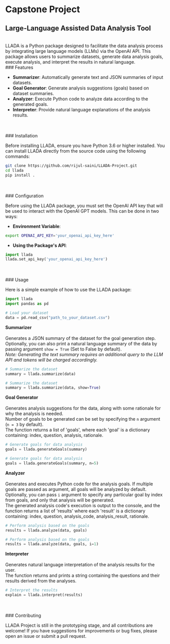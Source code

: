 # Capstone Project
## Large-Language Assisted Data Analysis Tool
<br/>
LLADA is a Python package designed to facilitate the data analysis process by integrating large language models (LLMs) via the OpenAI API. This package allows users to summarize datasets, generate data analysis goals, execute analysis, and interpret the results in natural language.
<br/>
### Features

- **Summarizer**: Automatically generate text and JSON summaries of input datasets.
- **Goal Generator**: Generate analysis suggestions (goals) based on dataset summaries.
- **Analyzer**: Execute Python code to analyze data according to the generated goals.
- **Interpreter**: Provide natural language explanations of the analysis results.

<br/>
<br/>
### Installation

Before installing LLADA, ensure you have Python 3.6 or higher installed. You can install LLADA directly from the source code using the following commands:

```bash
git clone https://github.com/rijul-saini/LLADA-Project.git
cd llada
pip install .
```

<br/>
<br/>
### Configuration

Before using the LLADA package, you must set the OpenAI API key that will be used to interact with the OpenAI GPT models. This can be done in two ways:

- **Environment Variable**:
```bash
export OPENAI_API_KEY='your_openai_api_key_here'
```
- **Using the Package's API**:
```python
import llada
llada.set_api_key('your_openai_api_key_here')
```

<br/>
<br/>
### Usage

Here is a simple example of how to use the LLADA package:

```python
import llada
import pandas as pd

# Load your dataset
data = pd.read_csv("path_to_your_dataset.csv")
```

**Summarizer**\
<br/>
Generates a JSON summary of the dataset for the goal generation step.\
Optionally, you can also print a natural language summary of the data by passing argument `show = True` (Set to False by default).\
*Note: Generating the text summary requires an additional query to the LLM API and tokens will be charged accordingly.*

```python
# Summarize the dataset
summary = llada.summarize(data)
```
```python
# Summarize the dataset
summary = llada.summarize(data, show=True)
```

**Goal Generator**\
<br/>
Generates analysis suggestions for the data, along with some rationale for why the analysis is needed.\
Number of goals to be generated can be set by specifying the `n` argument (`n = 3` by default).\
The function returns a list of 'goals', where each 'goal' is a dictionary containing: index, question, analysis, rationale.

```python
# Generate goals for data analysis
goals = llada.generateGoals(summary)
```
```python
# Generate goals for data analysis
goals = llada.generateGoals(summary, n=5)
```

**Analyzer**\
<br/>
Generates and executes Python code for the analysis goals. If multiple goals are passed as argument, all goals will be analyzed by default.\
Optionally, you can pass `i` argument to specify any particular goal by index from goals, and only that analysis will be generated.\
The generated analysis code's execution is output to the console, and the function returns a list of 'results' where each 'result' is a dictionary containing: index, question, analysis_code, analysis_result, rationale.

```python
# Perform analysis based on the goals
results = llada.analyze(data, goals)
```
```python
# Perform analysis based on the goals
results = llada.analyze(data, goals, i=1)
```

**Interpreter**\
<br/>
Generates natural language interpretation of the analysis results for the user.\
The function returns and prints a string containing the questions and their results derived from the analyses.

```python
# Interpret the results
explain = llada.interpret(results)
```

<br/>
<br/>
### Contributing

LLADA Project is still in the prototyping stage, and all contributions are welcome! If you have suggestions for improvements or bug fixes, please open an issue or submit a pull request.<br>
